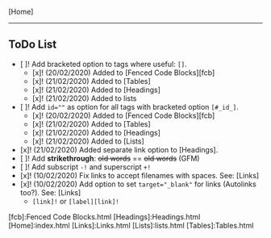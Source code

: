 [Home]

---

## ToDo List

- [ ]! Add bracketed option to tags where useful: `[]`.
    - [x]! (20/02/2020) Added to [Fenced Code Blocks][fcb]
    - [x]! (21/02/2020) Added to [Tables]
    - [x]! (21/02/2020) Added to [Headings]
    - [x]! (21/02/2020) Added to lists
- [ ]! Add `id=""` as option for all tags with bracketed option `[#_id_]`.
    - [x]! (20/02/2020) Added to [Fenced Code Blocks][fcb]
    - [x]! (21/02/2020) Added to [Tables]
    - [x]! (21/02/2020) Added to [Headings]
    - [x]! (21/02/2020) Added to [Lists]
- [x]! (21/02/2020) Added separate link option to [Headings].
- [ ]! Add __strikethrough__: ~~old words~~ == <del>old words</del>  (GFM)
- [ ]! Add subscript `-!` and superscript `+!`
- [x]! (10/02/2020) Fix links to accept filenames with spaces. See: [Links]
- [x]! (10/02/2020) Add option to set `target="_blank"` for links (Autolinks too?).
        See: [Links]
    -   `[link]!` or `[label][link]!`



[fcb]:Fenced Code Blocks.html
[Headings]:Headings.html
[Home]:index.html
[Links]:Links.html
[Lists]:lists.html
[Tables]:Tables.html

